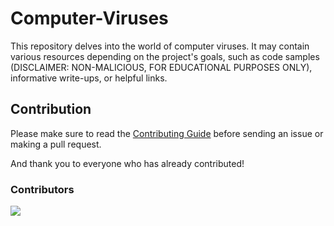 # Computer-Viruses
This repository delves into the world of computer viruses. It may contain various resources depending on the project's goals, such as code samples (DISCLAIMER: NON-MALICIOUS, FOR EDUCATIONAL PURPOSES ONLY), informative write-ups, or helpful links.


## Contribution

Please make sure to read the [Contributing Guide](CONTRIBUTING.md) before sending an issue or making a pull request.

And thank you to everyone who has already contributed!

### Contributors
<a href="https://github.com/vishveshjain/Computer-Viruses/graphs/contributors">
  <img src="https://contrib.rocks/image?repo=vishveshjain/Computer-Viruses" />
</a>